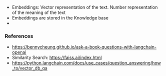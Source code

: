 - Embeddings: Vector representation of the text. Number representation of the meaning of the text
- Embeddings are stored in the Knowledge base
- 


### References
- https://bennycheung.github.io/ask-a-book-questions-with-langchain-openai
- Similarity Search: https://faiss.ai/index.html
- https://python.langchain.com/docs/use_cases/question_answering/how_to/vector_db_qa